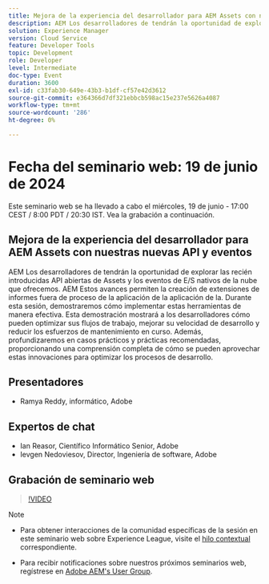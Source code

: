 ```yaml
---
title: Mejora de la experiencia del desarrollador para AEM Assets con nuestras nuevas API y eventos
description: AEM Los desarrolladores de tendrán la oportunidad de explorar las recién introducidas API abiertas de Assets y los eventos de E/S nativos de la nube que ofrecemos. AEM Estos avances permiten la creación de extensiones de informes fuera de proceso de la aplicación de la aplicación de la. Durante esta sesión, demostraremos cómo implementar estas herramientas de manera efectiva. Esta demostración mostrará a los desarrolladores cómo pueden optimizar sus flujos de trabajo, mejorar su velocidad de desarrollo y reducir los esfuerzos de mantenimiento en curso. Además, profundizaremos en casos prácticos y prácticas recomendadas, proporcionando una comprensión completa de cómo se pueden aprovechar estas innovaciones para optimizar los procesos de desarrollo.
solution: Experience Manager
version: Cloud Service
feature: Developer Tools
topic: Development
role: Developer
level: Intermediate
doc-type: Event
duration: 3600
exl-id: c33fab30-649e-43b3-b1df-cf57e42d3612
source-git-commit: e364366d7df321ebbcb598ac15e237e5626a4087
workflow-type: tm+mt
source-wordcount: '286'
ht-degree: 0%

---
```


# Fecha del seminario web: 19 de junio de 2024

Este seminario web se ha llevado a cabo el miércoles, 19 de junio - 17:00 CEST / 8:00 PDT / 20:30 IST. Vea la grabación a continuación.

## Mejora de la experiencia del desarrollador para AEM Assets con nuestras nuevas API y eventos

AEM Los desarrolladores de tendrán la oportunidad de explorar las recién introducidas API abiertas de Assets y los eventos de E/S nativos de la nube que ofrecemos. AEM Estos avances permiten la creación de extensiones de informes fuera de proceso de la aplicación de la aplicación de la. Durante esta sesión, demostraremos cómo implementar estas herramientas de manera efectiva. Esta demostración mostrará a los desarrolladores cómo pueden optimizar sus flujos de trabajo, mejorar su velocidad de desarrollo y reducir los esfuerzos de mantenimiento en curso. Además, profundizaremos en casos prácticos y prácticas recomendadas, proporcionando una comprensión completa de cómo se pueden aprovechar estas innovaciones para optimizar los procesos de desarrollo.

## Presentadores

* Ramya Reddy, informático, Adobe

## Expertos de chat

* Ian Reasor, Científico Informático Senior, Adobe
* Ievgen Nedoviesov, Director, Ingeniería de software, Adobe

## Grabación de seminario web

>[!VIDEO](https://video.tv.adobe.com/v/3430198)

>[!NOTE]
> 
>* Para obtener interacciones de la comunidad específicas de la sesión en este seminario web sobre Experience League, visite el [hilo contextual](https://adobe.ly/3UQXwFO) correspondiente.
>
>* Para recibir notificaciones sobre nuestros próximos seminarios web, regístrese en [Adobe AEM&#39;s User Group](https://aem-augs.adobe.com/).
